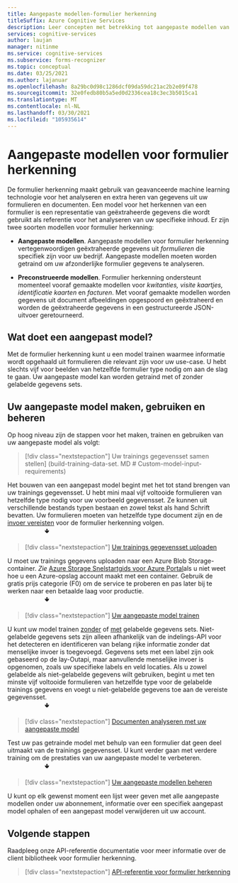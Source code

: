 ```yaml
---
title: Aangepaste modellen-formulier herkenning
titleSuffix: Azure Cognitive Services
description: Leer concepten met betrekking tot aangepaste modellen van de API voor formulier herkenning-gebruik en limieten.
services: cognitive-services
author: laujan
manager: nitinme
ms.service: cognitive-services
ms.subservice: forms-recognizer
ms.topic: conceptual
ms.date: 03/25/2021
ms.author: lajanuar
ms.openlocfilehash: 8a29bc0d98c1286dcf09da59dc21ac2b2e09f478
ms.sourcegitcommit: 32e0fedb80b5a5ed0d2336cea18c3ec3b5015ca1
ms.translationtype: MT
ms.contentlocale: nl-NL
ms.lasthandoff: 03/30/2021
ms.locfileid: "105935614"
---
```

# <a name="form-recognizer-custom-models"></a>Aangepaste modellen voor formulier herkenning

De formulier herkenning maakt gebruik van geavanceerde machine learning technologie voor het analyseren en extra heren van gegevens uit uw formulieren en documenten. Een model voor het herkennen van een formulier is een representatie van geëxtraheerde gegevens die wordt gebruikt als referentie voor het analyseren van uw specifieke inhoud. Er zijn twee soorten modellen voor formulier herkenning:

* **Aangepaste modellen**. Aangepaste modellen voor formulier herkenning vertegenwoordigen geëxtraheerde gegevens uit _formulieren_ die specifiek zijn voor uw bedrijf. Aangepaste modellen moeten worden getraind om uw afzonderlijke formulier gegevens te analyseren.

* **Preconstrueerde modellen**. Formulier herkenning ondersteunt momenteel vooraf gemaakte modellen voor _kwitanties, visite kaartjes, identificatie kaarten_ en _facturen_. Met vooraf gemaakte modellen worden gegevens uit document afbeeldingen opgespoord en geëxtraheerd en worden de geëxtraheerde gegevens in een gestructureerde JSON-uitvoer geretourneerd.

## <a name="what-does-a-custom-model-do"></a>Wat doet een aangepast model?

Met de formulier herkenning kunt u een model trainen waarmee informatie wordt opgehaald uit formulieren die relevant zijn voor uw use-case. U hebt slechts vijf voor beelden van hetzelfde formulier type nodig om aan de slag te gaan. Uw aangepaste model kan worden getraind met of zonder gelabelde gegevens sets.

## <a name="create-use-and-manage-your-custom-model"></a>Uw aangepaste model maken, gebruiken en beheren

Op hoog niveau zijn de stappen voor het maken, trainen en gebruiken van uw aangepaste model als volgt:

> [!div class="nextstepaction"]
>Uw trainings gegevensset samen stellen] (build-training-data-set. MD # Custom-model-input-requirements)

Het bouwen van een aangepast model begint met het tot stand brengen van uw trainings gegevensset. U hebt mini maal vijf voltooide formulieren van hetzelfde type nodig voor uw voorbeeld gegevensset. Ze kunnen uit verschillende bestands typen bestaan en zowel tekst als hand Schrift bevatten. Uw formulieren moeten van hetzelfde type document zijn en de [invoer vereisten](build-training-data-set.md#custom-model-input-requirements) voor de formulier herkenning volgen.  
&emsp;&emsp;&emsp;&emsp;&emsp;&emsp;&#129155;

> [!div class="nextstepaction"]
> [Uw trainings gegevensset uploaden](build-training-data-set.md#upload-your-training-data)

U moet uw trainings gegevens uploaden naar een Azure Blob Storage-container. *Zie* [Azure Storage Snelstartgids voor Azure Portal](../../storage/blobs/storage-quickstart-blobs-portal.md)als u niet weet hoe u een Azure-opslag account maakt met een container. Gebruik de gratis prijs categorie (F0) om de service te proberen en pas later bij te werken naar een betaalde laag voor productie.  
&emsp;&emsp;&emsp;&emsp;&emsp;&emsp;&#129155;
> [!div class="nextstepaction"]
>[Uw aangepaste model trainen](quickstarts/client-library.md#train-a-custom-model)

U kunt uw model trainen [zonder](quickstarts/client-library.md#train-a-model-without-labels) of [met](quickstarts/client-library.md#train-a-model-with-labels) gelabelde gegevens sets. Niet-gelabelde gegevens sets zijn alleen afhankelijk van de indelings-API voor het detecteren en identificeren van belang rijke informatie zonder dat menselijke invoer is toegevoegd. Gegevens sets met een label zijn ook gebaseerd op de lay-Outapi, maar aanvullende menselijke invoer is opgenomen, zoals uw specifieke labels en veld locaties. Als u zowel gelabelde als niet-gelabelde gegevens wilt gebruiken, begint u met ten minste vijf voltooide formulieren van hetzelfde type voor de gelabelde trainings gegevens en voegt u niet-gelabelde gegevens toe aan de vereiste gegevensset.  
&emsp;&emsp;&emsp;&emsp;&emsp;&emsp;&#129155;  

>[!div class="nextstepaction"]
>[Documenten analyseren met uw aangepaste model](quickstarts/client-library.md#analyze-forms-with-a-custom-model)

Test uw pas getrainde model met behulp van een formulier dat geen deel uitmaakt van de trainings gegevensset. U kunt verder gaan met verdere training om de prestaties van uw aangepaste model te verbeteren.  
&emsp;&emsp;&emsp;&emsp;&emsp;&emsp;&#129155;

> [!div class="nextstepaction"]
>[Uw aangepaste modellen beheren](quickstarts/client-library.md#manage-custom-models)

U kunt op elk gewenst moment een lijst weer geven met alle aangepaste modellen onder uw abonnement, informatie over een specifiek aangepast model ophalen of een aangepast model verwijderen uit uw account.

## <a name="next-steps"></a>Volgende stappen

Raadpleeg onze API-referentie documentatie voor meer informatie over de client bibliotheek voor formulier herkenning.

> [!div class="nextstepaction"]
> [API-referentie voor formulier herkenning](https://westcentralus.dev.cognitive.microsoft.com/docs/services/form-recognizer-api-v2-1-preview-3/operations/AnalyzeWithCustomForm)
>
